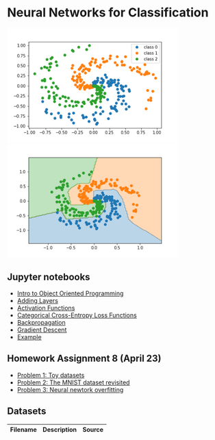 # Neural Networks for Classification

<img src="spirals.png"  width = "400"> <img src="spirals-regions.png"  width = "400">

## Jupyter notebooks
- [Intro to Object Oriented Programming](https://nbviewer.jupyter.org/github/um-perez-alvaro/Data-Science-Theory/blob/master/Jupyter%20Notebooks/Neural%20Nets/notebooks/Intro%20to%20Object%20Oriented%20Programming.ipynb)
- [Adding Layers](https://nbviewer.jupyter.org/github/um-perez-alvaro/Data-Science-Theory/blob/master/Jupyter%20Notebooks/Neural%20Nets/notebooks/Adding%20Layers.ipynb)
- [Activation Functions](https://nbviewer.jupyter.org/github/um-perez-alvaro/Data-Science-Theory/blob/master/Jupyter%20Notebooks/Neural%20Nets/notebooks/Activation%20Functions.ipynb)
- [Categorical Cross-Entropy Loss Functions](https://nbviewer.jupyter.org/github/um-perez-alvaro/Data-Science-Theory/blob/master/Jupyter%20Notebooks/Neural%20Nets/notebooks/Categorical%20Cross-Entropy%20Loss%20Function.ipynb)
- [Backpropagation](https://nbviewer.jupyter.org/github/um-perez-alvaro/Data-Science-Theory/blob/master/Jupyter%20Notebooks/Neural%20Nets/notebooks/Backpropagation.ipynb)
- [Gradient Descent](https://nbviewer.jupyter.org/github/um-perez-alvaro/Data-Science-Theory/blob/master/Jupyter%20Notebooks/Neural%20Nets/notebooks/Stochastic%20Gradient%20Descent.ipynb)
- [Example](https://nbviewer.jupyter.org/github/um-perez-alvaro/Data-Science-Theory/blob/master/Jupyter%20Notebooks/Neural%20Nets/notebooks/Three%20Spirals%20Dataset.ipynb)

## Homework Assignment 8 (April 23)

- [Problem 1: Toy datasets](https://nbviewer.jupyter.org/github/um-perez-alvaro/Data-Science-Theory/blob/master/Jupyter%20Notebooks/Neural%20Nets/homework/Toy%20datasets.ipynb)
- [Problem 2: The MNIST dataset revisited](https://nbviewer.jupyter.org/github/um-perez-alvaro/Data-Science-Theory/blob/master/Jupyter%20Notebooks/Neural%20Nets/homework/MNIST.ipynb)
- [Problem 3: Neural newtork overfitting](https://nbviewer.jupyter.org/github/um-perez-alvaro/Data-Science-Theory/blob/master/Jupyter%20Notebooks/Neural%20Nets/homework/Overfitting.ipynb)

## Datasets
Filename | Description |  Source
--- | --- |  --- 
